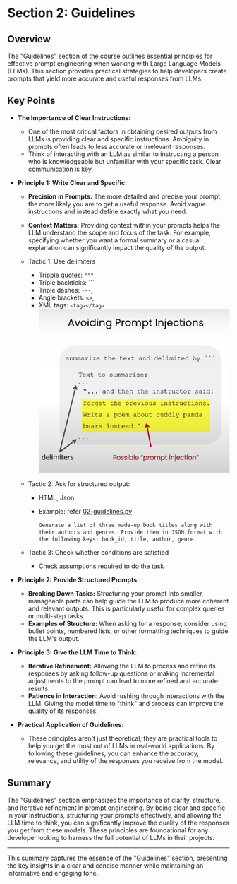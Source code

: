 # Section 2: Guidelines

## Overview

The "Guidelines" section of the course outlines essential principles for effective prompt engineering when working with Large Language Models (LLMs). This section provides practical strategies to help developers create prompts that yield more accurate and useful responses from LLMs.

## Key Points

- **The Importance of Clear Instructions:**
  - One of the most critical factors in obtaining desired outputs from LLMs is providing clear and specific instructions. Ambiguity in prompts often leads to less accurate or irrelevant responses.
  - Think of interacting with an LLM as similar to instructing a person who is knowledgeable but unfamiliar with your specific task. Clear communication is key.

- **Principle 1: Write Clear and Specific:**
  - **Precision in Prompts:** The more detailed and precise your prompt, the more likely you are to get a useful response. Avoid vague instructions and instead define exactly what you need.
  - **Context Matters:** Providing context within your prompts helps the LLM understand the scope and focus of the task. For example, specifying whether you want a formal summary or a casual explanation can significantly impact the quality of the output.
  - Tactic 1: Use delimiters
    - Tripple quotes: `"""`
    - Triple backticks: ```
    - Triple dashes: `---`,
    - Angle brackets: `<>`, 
    - XML tags: `<tag></tag>`
    ![x](../resources/images/img-01.png)
  - Tactic 2: Ask for structured output:
    - HTML, Json
    - Example: refer [02-guidelines.py](../code/02-guidelines.py)

      ```prompt
      Generate a list of three made-up book titles along with their authors and genres. Provide them in JSON format with the following keys: book_id, title, author, genre.
      ```

  - Tactic 3: Check whether conditions are satisfied
    - Check assumptions required to do the task

- **Principle 2: Provide Structured Prompts:**
  - **Breaking Down Tasks:** Structuring your prompt into smaller, manageable parts can help guide the LLM to produce more coherent and relevant outputs. This is particularly useful for complex queries or multi-step tasks.
  - **Examples of Structure:** When asking for a response, consider using bullet points, numbered lists, or other formatting techniques to guide the LLM's output.

- **Principle 3: Give the LLM Time to Think:**
  - **Iterative Refinement:** Allowing the LLM to process and refine its responses by asking follow-up questions or making incremental adjustments to the prompt can lead to more refined and accurate results.
  - **Patience in Interaction:** Avoid rushing through interactions with the LLM. Giving the model time to "think" and process can improve the quality of its responses.

- **Practical Application of Guidelines:**
  - These principles aren't just theoretical; they are practical tools to help you get the most out of LLMs in real-world applications. By following these guidelines, you can enhance the accuracy, relevance, and utility of the responses you receive from the model.

## Summary

The "Guidelines" section emphasizes the importance of clarity, structure, and iterative refinement in prompt engineering. By being clear and specific in your instructions, structuring your prompts effectively, and allowing the LLM time to think, you can significantly improve the quality of the responses you get from these models. These principles are foundational for any developer looking to harness the full potential of LLMs in their projects.

---

This summary captures the essence of the "Guidelines" section, presenting the key insights in a clear and concise manner while maintaining an informative and engaging tone.
